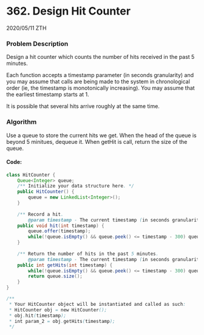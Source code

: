 # 362. Design Hit Counter

2020/05/11 ZTH

### Problem Description

Design a hit counter which counts the number of hits received in the past 5 minutes.

Each function accepts a timestamp parameter (in seconds granularity) and you may assume that calls are being made to the system in chronological order (ie, the timestamp is monotonically increasing). You may assume that the earliest timestamp starts at 1.

It is possible that several hits arrive roughly at the same time.

### Algorithm

Use a queue to store the current hits we get. When the head of the queue is beyond 5 minitues, dequeue it. When getHit is call, return the size of the queue.

#### Code:
```Java
class HitCounter {
    Queue<Integer> queue;
    /** Initialize your data structure here. */
    public HitCounter() {
        queue = new LinkedList<Integer>();
    }
    
    /** Record a hit.
        @param timestamp - The current timestamp (in seconds granularity). */
    public void hit(int timestamp) {
        queue.offer(timestamp);
        while(!queue.isEmpty() && queue.peek() <= timestamp - 300) queue.poll();
    }
    
    /** Return the number of hits in the past 5 minutes.
        @param timestamp - The current timestamp (in seconds granularity). */
    public int getHits(int timestamp) {
        while(!queue.isEmpty() && queue.peek() <= timestamp - 300) queue.poll();
        return queue.size();
    }
}

/**
 * Your HitCounter object will be instantiated and called as such:
 * HitCounter obj = new HitCounter();
 * obj.hit(timestamp);
 * int param_2 = obj.getHits(timestamp);
 */
```
